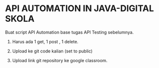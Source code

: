 # API AUTOMATION IN JAVA-DIGITAL SKOLA

Buat script API Automation base tugas API Testing sebelumnya.

  1. Harus ada 1 get, 1 post , 1 delete.

  2. Upload ke git code kalian (set to public)

  3. Upload link git repository ke google classroom.
